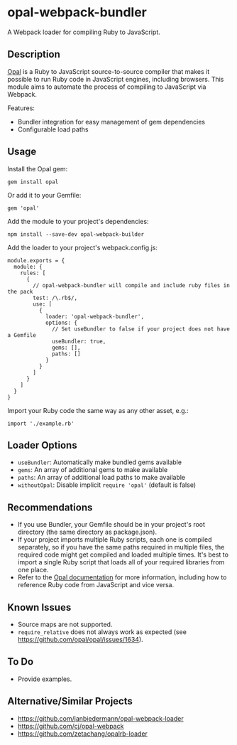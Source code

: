 # opal-webpack-bundler

A Webpack loader for compiling Ruby to JavaScript.

## Description

[Opal](https://github.com/opal/opal) is a Ruby to JavaScript source-to-source compiler that makes it possible to run Ruby code in JavaScript engines, including browsers.
This module aims to automate the process of compiling to JavaScript via Webpack.

Features:

* Bundler integration for easy management of gem dependencies
* Configurable load paths

## Usage

Install the Opal gem:

```
gem install opal
```

Or add it to your Gemfile:

```
gem 'opal'
```

Add the module to your project's dependencies:

```
npm install --save-dev opal-webpack-builder
```

Add the loader to your project's webpack.config.js:

```
module.exports = {
  module: {
    rules: [
      {
        // opal-webpack-bundler will compile and include ruby files in the pack
        test: /\.rb$/,
        use: [
          {
            loader: 'opal-webpack-bundler',
            options: {
              // Set useBundler to false if your project does not have a Gemfile
              useBundler: true,
              gems: [],
              paths: []
            }
          }
        ]
      }
    ]
  }
}
```

Import your Ruby code the same way as any other asset, e.g.:

```
import './example.rb'
```

## Loader Options

* `useBundler`: Automatically make bundled gems available
* `gems`: An array of additional gems to make available
* `paths`: An array of additional load paths to make available
* `withoutOpal`: Disable implicit `require 'opal'` (default is false)

## Recommendations

* If you use Bundler, your Gemfile should be in your project's root directory (the same directory as package.json).
* If your project imports multiple Ruby scripts, each one is compiled separately, so if you have the same paths required in multiple files, the required code might get compiled and
  loaded multiple times. It's best to import a single Ruby script that loads all of your required libraries from one place.
* Refer to the [Opal documentation](http://opalrb.com/docs/) for more information, including how to reference Ruby code from JavaScript and vice versa.

## Known Issues

* Source maps are not supported.
* `require_relative` does not always work as expected (see https://github.com/opal/opal/issues/1634).

## To Do

* Provide examples.

## Alternative/Similar Projects

* https://github.com/janbiedermann/opal-webpack-loader
* https://github.com/cj/opal-webpack
* https://github.com/zetachang/opalrb-loader
